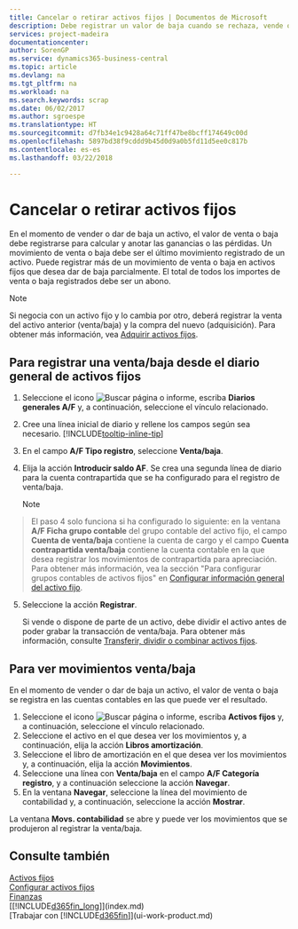 ```yaml
---
title: Cancelar o retirar activos fijos | Documentos de Microsoft
description: Debe registrar un valor de baja cuando se rechaza, vende o retira un activo fijo.
services: project-madeira
documentationcenter: 
author: SorenGP
ms.service: dynamics365-business-central
ms.topic: article
ms.devlang: na
ms.tgt_pltfrm: na
ms.workload: na
ms.search.keywords: scrap
ms.date: 06/02/2017
ms.author: sgroespe
ms.translationtype: HT
ms.sourcegitcommit: d7fb34e1c9428a64c71ff47be8bcff174649c00d
ms.openlocfilehash: 5897bd38f9cddd9b45d0d9a0b5fd11d5ee0c817b
ms.contentlocale: es-es
ms.lasthandoff: 03/22/2018

---
```

# <a name="dispose-of-or-retire-fixed-assets"></a>Cancelar o retirar activos fijos
En el momento de vender o dar de baja un activo, el valor de venta o baja debe registrarse para calcular y anotar las ganancias o las pérdidas. Un movimiento de venta o baja debe ser el último movimiento registrado de un activo. Puede registrar más de un movimiento de venta o baja en activos fijos que desea dar de baja parcialmente. El total de todos los importes de venta o baja registrados debe ser un abono.  

> [!NOTE]  
>   Si negocia con un activo fijo y lo cambia por otro, deberá registrar la venta del activo anterior (venta/baja) y la compra del nuevo (adquisición). Para obtener más información, vea [Adquirir activos fijos](fa-how-acquire.md).  

## <a name="to-post-a-disposal-from-the-fixed-asset-gl-journal"></a>Para registrar una venta/baja desde el diario general de activos fijos
1. Seleccione el icono ![Buscar página o informe](media/ui-search/search_small.png "icono Buscar página o informe"), escriba **Diarios generales A/F** y, a continuación, seleccione el vínculo relacionado.  
2. Cree una línea inicial de diario y rellene los campos según sea necesario. [!INCLUDE[tooltip-inline-tip](includes/tooltip-inline-tip_md.md)]  
3. En el campo **A/F Tipo registro**, seleccione **Venta/baja**.  
4. Elija la acción **Introducir saldo AF**. Se crea una segunda línea de diario para la cuenta contrapartida que se ha configurado para el registro de venta/baja.  

    > [!NOTE]  
>   El paso 4 solo funciona si ha configurado lo siguiente: en la ventana **A/F Ficha grupo contable** del grupo contable del activo fijo, el campo **Cuenta de venta/baja** contiene la cuenta de cargo y el campo **Cuenta contrapartida venta/baja** contiene la cuenta contable en la que desea registrar los movimientos de contrapartida para apreciación. Para obtener más información, vea la sección "Para configurar grupos contables de activos fijos" en [Configurar información general del activo fijo](fa-how-setup-general.md).  
5. Seleccione la acción **Registrar**.  

    Si vende o dispone de parte de un activo, debe dividir el activo antes de poder grabar la transacción de venta/baja. Para obtener más información, consulte [Transferir, dividir o combinar activos fijos](fa-how-trans-split-combine.md).  

## <a name="to-view-disposal-ledger-entries"></a>Para ver movimientos venta/baja
En el momento de vender o dar de baja un activo, el valor de venta o baja se registra en las cuentas contables en las que puede ver el resultado.  

1. Seleccione el icono ![Buscar página o informe](media/ui-search/search_small.png "icono Buscar página o informe"), escriba **Activos fijos** y, a continuación, seleccione el vínculo relacionado.  
2. Seleccione el activo en el que desea ver los movimientos y, a continuación, elija la acción **Libros amortización**.  
3. Seleccione el libro de amortización en el que desea ver los movimientos y, a continuación, elija la acción **Movimientos**.  
4. Seleccione una línea con **Venta/baja** en el campo **A/F Categoría registro**, y a continuación seleccione la acción **Navegar**.  
5. En la ventana **Navegar**, seleccione la línea del movimiento de contabilidad y, a continuación, seleccione la acción **Mostrar**.  

La ventana **Movs. contabilidad** se abre y puede ver los movimientos que se produjeron al registrar la venta/baja.  

## <a name="see-also"></a>Consulte también
[Activos fijos](fa-manage.md)  
[Configurar activos fijos](fa-setup.md)  
[Finanzas](finance.md)  
[[!INCLUDE[d365fin_long](includes/d365fin_long_md.md)]](index.md)  
[Trabajar con [!INCLUDE[d365fin](includes/d365fin_md.md)]](ui-work-product.md)

